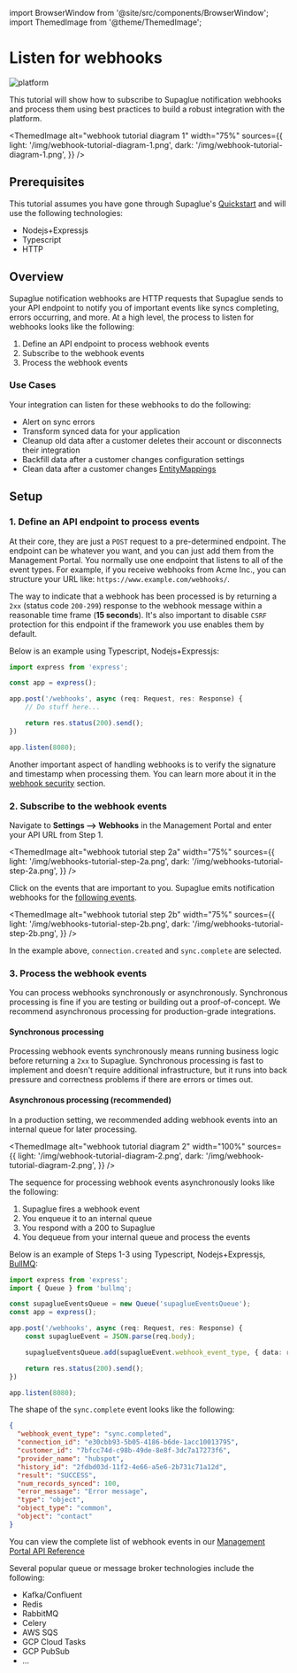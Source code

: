 import BrowserWindow from '@site/src/components/BrowserWindow';
import ThemedImage from '@theme/ThemedImage';

# Listen for webhooks

![platform](https://img.shields.io/badge/Platform%20Tutorial-009be5)

This tutorial will show how to subscribe to Supaglue notification webhooks and process them using best practices to build a robust integration with the platform.

<ThemedImage
alt="webhook tutorial diagram 1"
width="75%"
sources={{
    light: '/img/webhook-tutorial-diagram-1.png',
    dark: '/img/webhook-tutorial-diagram-1.png',
  }}
/>

## Prerequisites

This tutorial assumes you have gone through Supaglue's [Quickstart](../quickstart) and will use the following technologies:

- Nodejs+Expressjs
- Typescript
- HTTP

## Overview

Supaglue notification webhooks are HTTP requests that Supaglue sends to your API endpoint to notify you of important events like syncs completing, errors occurring, and more. At a high level, the process to listen for webhooks looks like the following:

1. Define an API endpoint to process webhook events
2. Subscribe to the webhook events
3. Process the webhook events

### Use Cases

Your integration can listen for these webhooks to do the following:

- Alert on sync errors
- Transform synced data for your application
- Cleanup old data after a customer deletes their account or disconnects their integration
- Backfill data after a customer changes configuration settings
- Clean data after a customer changes [EntityMappings](../platform/entities/overview#entity-mapping)

## Setup

### 1. Define an API endpoint to process events

At their core, they are just a `POST` request to a pre-determined endpoint. The endpoint can be whatever you want, and you can just add them from the Management Portal. You normally use one endpoint that listens to all of the event types. For example, if you receive webhooks from Acme Inc., you can structure your URL like: `https://www.example.com/webhooks/`.

The way to indicate that a webhook has been processed is by returning a `2xx` (status code `200-299`) response to the webhook message within a reasonable time frame (**15 seconds**). It's also important to disable `CSRF` protection for this endpoint if the framework you use enables them by default.

Below is an example using Typescript, Nodejs+Expressjs:

```ts
import express from 'express';

const app = express();

app.post('/webhooks', async (req: Request, res: Response) {
    // Do stuff here...

    return res.status(200).send();
})

app.listen(8080);

```

Another important aspect of handling webhooks is to verify the signature and timestamp when processing them. You can learn more about it in the [webhook security](../platform/notification-webhooks#webhook-security) section.

### 2. Subscribe to the webhook events

Navigate to **Settings --> Webhooks** in the Management Portal and enter your API URL from Step 1.

<ThemedImage
alt="webhook tutorial step 2a"
width="75%"
sources={{
    light: '/img/webhooks-tutorial-step-2a.png',
    dark: '/img/webhooks-tutorial-step-2a.png',
  }}
/>

Click on the events that are important to you. Supaglue emits notification webhooks for the [following events](../platform/notification-webhooks).

<ThemedImage
alt="webhook tutorial step 2b"
width="75%"
sources={{
    light: '/img/webhooks-tutorial-step-2b.png',
    dark: '/img/webhooks-tutorial-step-2b.png',
  }}
/>

In the example above, `connection.created` and `sync.complete` are selected.

### 3. Process the webhook events

You can process webhooks synchronously or asynchronously. Synchronous processing is fine if you are testing or building out a proof-of-concept. We recommend asynchronous processing for production-grade integrations.

#### Synchronous processing

Processing webhook events synchronously means running business logic before returning a `2xx` to Supaglue. Synchronous processing is fast to implement and doesn't require additional infrastructure, but it runs into back pressure and correctness problems if there are errors or times out.

#### Asynchronous processing (recommended)

In a production setting, we recommended adding webhook events into an internal queue for later processing.

<ThemedImage
alt="webhook tutorial diagram 2"
width="100%"
sources={{
    light: '/img/webhook-tutorial-diagram-2.png',
    dark: '/img/webhook-tutorial-diagram-2.png',
  }}
/>

The sequence for processing webhook events asynchronously looks like the following:

1. Supaglue fires a webhook event
2. You enqueue it to an internal queue
3. You respond with a 200 to Supaglue
4. You dequeue from your internal queue and process the events

Below is an example of Steps 1-3 using Typescript, Nodejs+Expressjs, [BullMQ](https://github.com/taskforcesh/bullmq):

```ts
import express from 'express';
import { Queue } from 'bullmq';

const supaglueEventsQueue = new Queue('supaglueEventsQueue');
const app = express();

app.post('/webhooks', async (req: Request, res: Response) {
    const supaglueEvent = JSON.parse(req.body);

    supaglueEventsQueue.add(supaglueEvent.webhook_event_type, { data: req.body })

    return res.status(200).send();
})

app.listen(8080);

```

The shape of the `sync.complete` event looks like the following:

```json
{
  "webhook_event_type": "sync.completed",
  "connection_id": "e30cbb93-5b05-4186-b6de-1acc10013795",
  "customer_id": "7bfcc74d-c98b-49de-8e8f-3dc7a17273f6",
  "provider_name": "hubspot",
  "history_id": "2fdbd03d-11f2-4e66-a5e6-2b731c71a12d",
  "result": "SUCCESS",
  "num_records_synced": 100,
  "error_message": "Error message",
  "type": "object",
  "object_type": "common",
  "object": "contact"
}
```

You can view the complete list of webhook events in our [Management Portal API Reference](../api/v2/mgmt/management-api)

Several popular queue or message broker technologies include the following:

- Kafka/Confluent
- Redis
- RabbitMQ
- Celery
- AWS SQS
- GCP Cloud Tasks
- GCP PubSub
- ...
